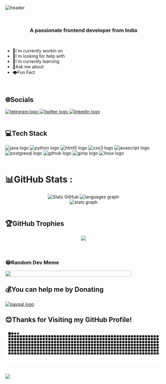 ![header](https://capsule-render.vercel.app/api?type=waving&color=auto&height=300&section=header&text=Carlos%20Bernal&fontSize=90&animation=fadeIn&fontAlignY=38&desc=Welcome%20to%20my%20GitHub%20Profile%20!&descAlignY=51&descAlign=62)

<br>
<h3 align="center">A passionate frontend developer from India</h3>
<br>

- 🔭I´m currently workin on
- 🤝I´m looking for help with
- 🌱I´m currently learning
- 💬Ask me about
- 🌩️Fun Fact

<br>

## 🌐Socials
<div>
  <a href="https://t.me/Caberbar" target="_blank">
    <img src="https://raw.githubusercontent.com/maurodesouza/profile-readme-generator/master/src/assets/icons/social/telegram/default.svg" width="52"             height="40" alt="telegram logo"/>
  </a>
  <a href="https://twitter.com/CarlosBB2002" target="_blank">
    <img src="https://raw.githubusercontent.com/maurodesouza/profile-readme-generator/master/src/assets/icons/social/twitter/default.svg" width="52"             height="40" alt="twitter logo" />
  </a>
  <!--
  <a href=mailto: carlos.bernal.barrionuevo@gmail.com target="_blank">
    <img src="https://raw.githubusercontent.com/maurodesouza/profile-readme-generator/master/src/assets/icons/social/gmail/default.svg" width="52"               height="40" alt="gmail logo"/>
  </a>
-->
  <a href="https://www.linkedin.com/in/carlos-bernal-barrionuevo-036326234/" target="_blank">
    <img src="https://raw.githubusercontent.com/maurodesouza/profile-readme-generator/master/src/assets/icons/social/linkedin/default.svg" width="52"             height="40" alt="linkedin logo"/>
  </a>
</div>

<br>

## 💻Tech Stack
<div align="left">
  <img src="https://cdn.jsdelivr.net/gh/devicons/devicon/icons/java/java-original.svg" height="40" width="52" alt="java logo"  />
  <img src="https://cdn.jsdelivr.net/gh/devicons/devicon/icons/python/python-original.svg" height="40" width="52" alt="python logo"  />
  <img src="https://cdn.jsdelivr.net/gh/devicons/devicon/icons/html5/html5-plain.svg" height="40" width="52" alt="html5 logo"  />
  <img src="https://cdn.jsdelivr.net/gh/devicons/devicon/icons/css3/css3-plain.svg" height="40" width="52" alt="css3 logo"  />
  <img src="https://cdn.jsdelivr.net/gh/devicons/devicon/icons/javascript/javascript-plain.svg" height="40" width="52" alt="javascript logo"  />
  <img src="https://cdn.jsdelivr.net/gh/devicons/devicon/icons/postgresql/postgresql-plain.svg" height="40" width="52" alt="postgresql logo"  />
  <img src="https://cdn.jsdelivr.net/gh/devicons/devicon/icons/github/github-original.svg" height="40" width="52" alt="github logo"  />
  <img src="https://cdn.jsdelivr.net/gh/devicons/devicon/icons/gimp/gimp-original.svg" height="40" width="52" alt="gimp logo"  />
  <img src="https://cdn.jsdelivr.net/gh/devicons/devicon/icons/linux/linux-original.svg" height="40" width="52" alt="linux logo"  />
</div>

<br>

# 📊GitHub Stats :
<div align="center">
    <img  alt="Stats GitHub" src="https://awesome-github-stats.azurewebsites.net/user-stats/Caberbar?cardType=github&theme=dracula&preferLogin=false&Border=282A36&locale=en&hide_title=false&layout=compact&card_width=320&langs_count=10&hide_border=true&username=Caberbar" height="150"/>
  </a>
<img src="https://github-readme-stats.vercel.app/api/top-langs?locale=en&hide_title=false&layout=compact&card_width=320&langs_count=10&theme=dracula&hide_border=true&username=Caberbar" height="150" alt="languages graph" />
</div>
<div align="center">
  <img src="https://github-readme-streak-stats.herokuapp.com/?user=Caberbar&theme=dracula&hide_border=true" height="200" alt="stats graph"/>
</div>

<br>

## 🏆GitHub Trophies
<div align="center">
  <img src="https://github-trophies.vercel.app/?username=Caberbar&theme=dracula&no-frame=true&no-bg=false&margin-w=4)" height="300"/>
</div>

<br>
<!--
### ✍️Latest updates
![](https://quotes-github-readme.vercel.app/api?type=horizontal&theme=dracula)
-->
<!--
### Latest Tweet 🐦  
[![](https://gtce.itsvg.in/api?username=2002&theme=jolly&response=false)](https://github.com/VishwaGauravIn/github-twitter-card-embed)
-->
<br>

### 😂Random Dev Meme
<img style="float: left;" src="https://media.giphy.com/media/4tRr2ULBwiIA8/giphy.gif" height="40%" width="406px">

<br>

## 💰You can help me by Donating
<a href="paypal.me/Caberbar" target="_blank">
  <img src="https://raw.githubusercontent.com/maurodesouza/profile-readme-generator/master/src/assets/icons/social/paypal/default.svg"
  width="52" height="40" alt="paypal logo" />
</a>
  
<br>
  
## 😊Thanks for Visiting my GitHub Profile!
<p align="center">
<img src="https://github.com/VishwaGauravIn/VishwaGauravIn/blob/output/github-contribution-grid-snake.svg">
</p>
 
<br>  
  
<a href="https://github.com/Caberbar">
  <img src="https://visitcount.itsvg.in/api?id=Caberbar&label=Profile%20Views&icon=5&pretty=true" />
</a>
